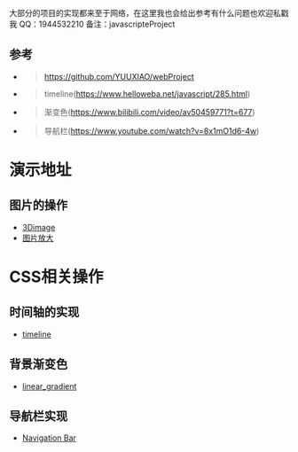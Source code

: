 大部分的项目的实现都来至于网络，在这里我也会给出参考有什么问题也欢迎私戳我
QQ：1944532210 备注：javascripteProject
## 参考
- >https://github.com/YUUXIAO/webProject
- >timeline(https://www.helloweba.net/javascript/285.html)
- >渐变色(https://www.bilibili.com/video/av50459771?t=677)
- >导航栏(https://www.youtube.com/watch?v=8x1mO1d6-4w)

# 演示地址
## 图片的操作
- [3Dimage](https://zpliu1126.github.io/javascripteProject/image/3Dimage/)
- [图片放大](https://zpliu1126.github.io/javascripteProject/image/album/)

# CSS相关操作
## 时间轴的实现
- [timeline](https://zpliu1126.github.io/javascripteProject/timeline/timeline/)
## 背景渐变色
- [linear_gradient](https://zpliu1126.github.io/javascripteProject/css/linear_gradient/)
## 导航栏实现
- [Navigation Bar](https://zpliu1126.github.io/javascripteProject/css/NavigationBar/)
